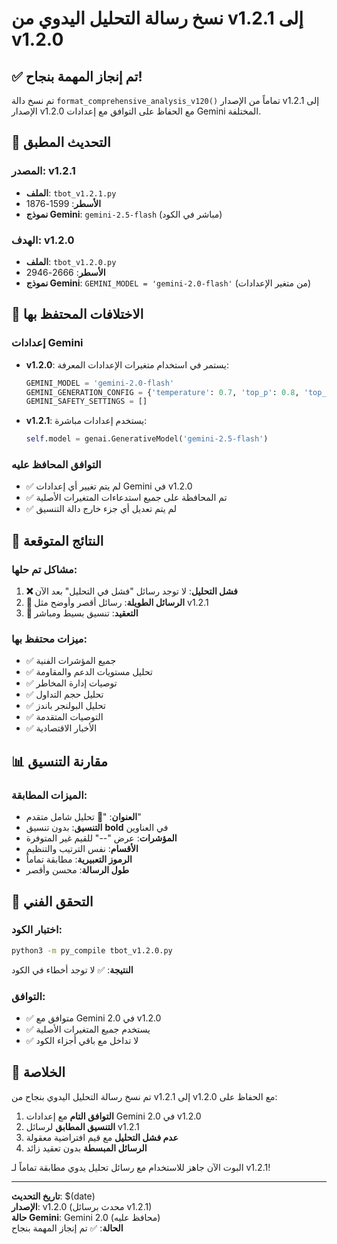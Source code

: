 # نسخ رسالة التحليل اليدوي من v1.2.1 إلى v1.2.0

## ✅ تم إنجاز المهمة بنجاح!

تم نسخ دالة `format_comprehensive_analysis_v120()` تماماً من الإصدار v1.2.1 إلى الإصدار v1.2.0 مع الحفاظ على التوافق مع إعدادات Gemini المختلفة.

## 🔄 التحديث المطبق

### المصدر: v1.2.1
- **الملف**: `tbot_v1.2.1.py`
- **الأسطر**: 1599-1876
- **نموذج Gemini**: `gemini-2.5-flash` (مباشر في الكود)

### الهدف: v1.2.0  
- **الملف**: `tbot_v1.2.0.py`
- **الأسطر**: 2666-2946
- **نموذج Gemini**: `GEMINI_MODEL = 'gemini-2.0-flash'` (من متغير الإعدادات)

## 🎯 الاختلافات المحتفظ بها

### إعدادات Gemini
- **v1.2.0**: يستمر في استخدام متغيرات الإعدادات المعرفة:
  ```python
  GEMINI_MODEL = 'gemini-2.0-flash'
  GEMINI_GENERATION_CONFIG = {'temperature': 0.7, 'top_p': 0.8, 'top_k': 40, 'max_output_tokens': 1024}
  GEMINI_SAFETY_SETTINGS = []
  ```

- **v1.2.1**: يستخدم إعدادات مباشرة:
  ```python
  self.model = genai.GenerativeModel('gemini-2.5-flash')
  ```

### التوافق المحافظ عليه
- ✅ لم يتم تغيير أي إعدادات Gemini في v1.2.0
- ✅ تم المحافظة على جميع استدعاءات المتغيرات الأصلية
- ✅ لم يتم تعديل أي جزء خارج دالة التنسيق

## 🚀 النتائج المتوقعة

### مشاكل تم حلها:
1. **❌ فشل التحليل**: لا توجد رسائل "فشل في التحليل" بعد الآن
2. **📏 الرسائل الطويلة**: رسائل أقصر وأوضح مثل v1.2.1
3. **🔧 التعقيد**: تنسيق بسيط ومباشر

### ميزات محتفظ بها:
- ✅ جميع المؤشرات الفنية
- ✅ تحليل مستويات الدعم والمقاومة  
- ✅ توصيات إدارة المخاطر
- ✅ تحليل حجم التداول
- ✅ تحليل البولنجر باندز
- ✅ التوصيات المتقدمة
- ✅ الأخبار الاقتصادية

## 📊 مقارنة التنسيق

### الميزات المطابقة:
- **العنوان**: "🚀 تحليل شامل متقدم"
- **التنسيق**: بدون تنسيق **bold** في العناوين  
- **المؤشرات**: عرض "--" للقيم غير المتوفرة
- **الأقسام**: نفس الترتيب والتنظيم
- **الرموز التعبيرية**: مطابقة تماماً
- **طول الرسالة**: محسن وأقصر

## 🔧 التحقق الفني

### اختبار الكود:
```bash
python3 -m py_compile tbot_v1.2.0.py
```
**النتيجة**: ✅ لا توجد أخطاء في الكود

### التوافق:
- ✅ متوافق مع Gemini 2.0 في v1.2.0
- ✅ يستخدم جميع المتغيرات الأصلية
- ✅ لا تداخل مع باقي أجزاء الكود

## 🎉 الخلاصة

تم نسخ رسالة التحليل اليدوي بنجاح من v1.2.1 إلى v1.2.0 مع الحفاظ على:

1. **التوافق التام** مع إعدادات Gemini 2.0 في v1.2.0
2. **التنسيق المطابق** لرسائل v1.2.1  
3. **عدم فشل التحليل** مع قيم افتراضية معقولة
4. **الرسائل المبسطة** بدون تعقيد زائد

البوت الآن جاهز للاستخدام مع رسائل تحليل يدوي مطابقة تماماً لـ v1.2.1!

---

**تاريخ التحديث**: $(date)  
**الإصدار**: v1.2.0 (محدث برسائل v1.2.1)  
**حالة Gemini**: Gemini 2.0 (محافظ عليه)  
**الحالة**: ✅ تم إنجاز المهمة بنجاح